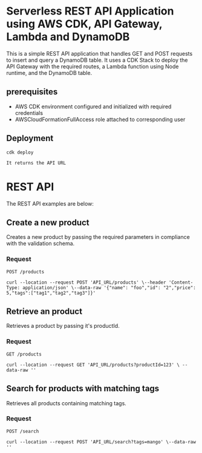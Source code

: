 # Serverless REST API Application using AWS CDK, API Gateway, Lambda and DynamoDB

This is a simple REST API application that handles GET and POST requests to
insert and query a DynamoDB table. It uses a CDK Stack to deploy the
API Gateway with the required routes, a Lambda function using Node runtime,
and the DynamoDB table.

## prerequisites

  * AWS CDK environment configured and initialized with required credentials
  * AWSCloudFormationFullAccess role attached to corresponding user

## Deployment

    cdk deploy

    It returns the API URL

# REST API

The REST API examples are below:

## Create a new product

Creates a new product by passing the required parameters in
compliance with the validation schema.


### Request

`POST /products`

    curl --location --request POST 'API_URL/products' \--header 'Content-Type: application/json' \--data-raw '{"name": "foo","id": "2","price": 5,"tags":["tag1","tag2","tag3"]}'


## Retrieve an product

Retrieves a product by passing it's productId.

### Request

`GET /products`

    curl --location --request GET 'API_URL/products?productId=123' \ --data-raw ''


## Search for products with matching tags

Retrieves all products containing matching tags.

### Request

`POST /search`

    curl --location --request POST 'API_URL/search?tags=mango' \--data-raw ''
